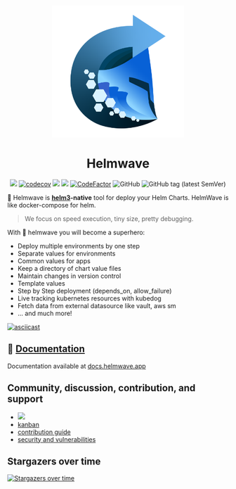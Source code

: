 <p align="center">
  <img  src="https://raw.githubusercontent.com/helmwave/logo/main/logo.png" style="max-height:100%;" height="300px" />
</p>

<h1 align="center"> Helmwave</h1>

<p align="center">
  <a href="https://github.com/helmwave/helmwave/actions?query=workflow%3Arelease"><img src="https://github.com/helmwave/helmwave/workflows/release/badge.svg" /></a>
  <a href="https://codecov.io/gh/helmwave/helmwave"><img src="https://codecov.io/gh/helmwave/helmwave/branch/main/graph/badge.svg?token=0WXxYhIG4S" alt="codecov"/></a>
  <a href="https://bestpractices.coreinfrastructure.org/projects/5426"><img src="https://bestpractices.coreinfrastructure.org/projects/5426/badge"></a>
  <a href="https://www.codacy.com/gh/helmwave/helmwave/dashboard?utm_source=github.com&amp;utm_medium=referral&amp;utm_content=helmwave/helmwave&amp;utm_campaign=Badge_Grade"><img src="https://app.codacy.com/project/badge/Grade/200ca37690b7463b976f1ece36b53a4e"/></a>
  <a href="https://www.codefactor.io/repository/github/helmwave/helmwave"><img src="https://www.codefactor.io/repository/github/helmwave/helmwave/badge" alt="CodeFactor" /></a>
  <img alt="GitHub" src="https://img.shields.io/github/license/zhilyaev/helmwave">
  <img alt="GitHub tag (latest SemVer)" src="https://img.shields.io/github/v/tag/zhilyaev/helmwave?label=latest">
</p>


🌊 Helmwave is **[helm3](https://github.com/helm/helm/)-native** tool for deploy your Helm Charts.
HelmWave is like docker-compose for helm.

> We focus on speed execution, tiny size, pretty debugging.

With 🌊 helmwave you will become a superhero:

- Deploy multiple environments by one step
- Separate values for environments
- Common values for apps
- Keep a directory of chart value files
- Maintain changes in version control
- Template values
- Step by Step deployment (depends_on, allow_failure)
- Live tracking kubernetes resources with kubedog
- Fetch data from external datasource like vault, aws sm
- ... and much more!

[![asciicast](https://asciinema.org/a/591181.svg)](https://asciinema.org/a/591181)

## 📖 [Documentation](https://docs.helmwave.app?utm_source=github&utm_medium=project)

Documentation available at [docs.helmwave.app](https://docs.helmwave.app?utm_source=github&utm_medium=project)


## Community, discussion, contribution, and support

- <a href="https://t.me/helmwave" ><img src="https://img.shields.io/badge/telegram-chat-179cde.svg?logo=telegram" /></a>
- [kanban](https://github.com/orgs/helmwave/projects/3)
- [contribution guide](https://github.com/helmwave/helmwave/blob/main/CONTRIBUTING.md)
- [security and vulnerabilities](https://github.com/helmwave/helmwave/blob/main/SECURITY.md)


## Stargazers over time

[![Stargazers over time](https://starchart.cc/helmwave/helmwave.svg)](https://starchart.cc/helmwave/helmwave)
